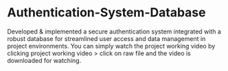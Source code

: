 # Authentication-System-Database
Developed & implemented a secure authentication system integrated with a robust database for
streamlined user access and data management in project environments. You can simply watch the project working video by clicking project working video > click on raw file and the video is downloaded for watching.
